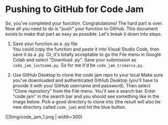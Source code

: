 # Pushing to GitHub for Code Jam  
So, you've completed your function. Congratulations! The hard part is over. Now all you need to do is "push" your function to GitHub. This document exists to make that part as easy as possible. Let's break it down into steps. 

1. Save your function as a .py file  
You could copy the function and paste it into Visual Studio Code, then save it as a .py. Or, it's totally acceptable to go the File menu in Google Colab and select "Download .py". Save your submission as `code_jam_lastname.py`. So for me it'd be `code_jam_trimarco.py`.

2. Use GitHub Desktop to clone the code jam repo to your local
Make sure you've downloaded and authenticated GitHub Desktop (you'll have to provide it with your GitHub username and password). Then select "Clone repository" from the File menu. You'll see a search bar. Enter "code jam" in the search bar and you should see something like in the image below. Pick a good directory to clone into (the result will also be new directory called `code_jam`) and hit the blue button.

![](img/code_jam_1.png | width=300)